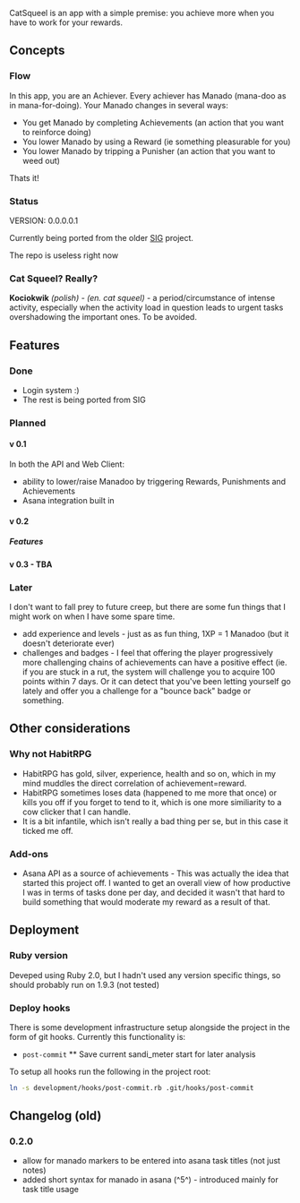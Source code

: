 CatSqueel is an app with a simple premise: you achieve more when you have to work for your rewards.

## Concepts

### Flow

In this app, you are an Achiever. Every achiever has Manado (mana-doo as in mana-for-doing).
Your Manado changes in several ways:

 * You get Manado by completing Achievements (an action that you want to reinforce doing)
 * You lower Manado by using a Reward (ie something pleasurable for you)
 * You lower Manado by tripping a Punisher (an action that you want to weed out)

Thats it!

### Status

VERSION: 0.0.0.0.1

Currently being ported from the older [SIG](https://github.com/GregPK/sig) project.

The repo is useless right now

### Cat Squeel? Really?

**Kociokwik** *(polish) - (en. cat squeel)* - a period/circumstance of intense activity,
especially when the activity load in question leads to urgent tasks overshadowing the
important ones. To be avoided.


## Features

### Done

 * Login system :)
 * The rest is being ported from SIG

### Planned

#### v 0.1
In both the API and Web Client:

 * ability to lower/raise Manadoo by triggering Rewards, Punishments
   and Achievements
 * Asana integration built in

#### v 0.2

##### Features

#### v 0.3 - TBA

### Later

I don't want to fall prey to future creep, but there are some fun things that I might work on when I have some spare time.

 * add experience and levels - just as as fun thing, 1XP = 1 Manadoo
   (but it doesn't deteriorate ever)
 * challenges and badges - I feel that offering the player progressively
   more challenging chains of achievements can have a positive effect
   (ie. if you are stuck in a rut, the system will challenge you to acquire
   100 points within 7 days.  Or it can detect that you've been letting yourself    go lately and offer you a challenge for a "bounce back" badge or something.

## Other considerations

### Why not HabitRPG

 * HabitRPG has gold, silver, experience, health and so on, which in my mind
   muddles the direct correlation of achievement=reward.
 * HabitRPG sometimes loses data (happened to me more that once)
   or kills you off if you forget to tend to it, which is one more similiarity
   to a cow clicker that I can handle.
 * It is a bit infantile, which isn't really a bad thing per se, but in
   this case it ticked me off.

### Add-ons

 * Asana API as a source of achievements - This was actually the idea that
   started this project off. I wanted to get an overall view of how productive
   I was in terms of tasks done per day, and decided it wasn't that hard to
   build something that would moderate my reward as a result of that.

## Deployment

### Ruby version

Deveped using Ruby 2.0, but I hadn't used any version specific things, so should probably run on 1.9.3 (not tested)

### Deploy hooks

There is some development infrastructure setup alongside the project in the form of git hooks. Currently this
functionality is:

* `post-commit`
** Save current sandi_meter start for later analysis

To setup all hooks run the following in the project root:

```bash
ln -s development/hooks/post-commit.rb .git/hooks/post-commit
```

## Changelog (old)

### 0.2.0

 * allow for manado markers to be entered into asana task titles (not just notes)
 * added short syntax for manado in asana (^5^) - introduced mainly for task title usage

